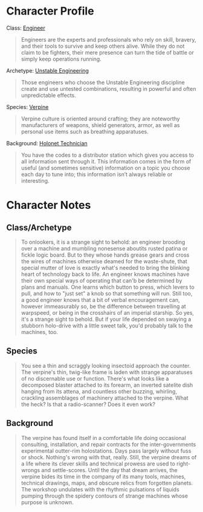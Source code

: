 # Character Profile

Class: [Engineer](https://sw5e.com/characters/classes/Engineer)
> Engineers are the experts and professionals who rely on skill, bravery, and their tools to survive and keep others alive. While they do not claim to be fighters, their mere presence can turn the tide of battle or simply keep operations running.

Archetype: [Unstable Engineering](https://sw5e.com/characters/archetypes/Unstable%20Engineering)
> Those engineers who choose the Unstable Engineering discipline create and use untested combinations, resulting in powerful and often unpredictable effects.

Species: [Verpine](https://sw5e.com/characters/species/Verpine)
> Verpine culture is oriented around crafting; they are noteworthy manufacturers of weapons, shield generators, armor, as well as personal use items such as breathing apparatuses.

Background: [Holonet Technician](https://sw5e.com/characters/backgrounds/Holonet%20Technician)
> You have the codes to a distributor station which gives you access to all information sent through it. This information comes in the form of useful (and sometimes sensitive) information on a topic you choose each day to tune into; this information isn’t always reliable or interesting. 

# Character Notes

## Class/Archetype

> To onlookers, it is a strange sight to behold: an engineer brooding over a machine and mumbling nonesense aboutits rusted patina or fickle logic board. But to they whose hands grease gears and cross the wires of machines otherwise deamed for the waste-shute, that special mutter of love is exactly what's needed to bring the blinking heart of technology back to life. An engineer knows machines have their own special ways of operating that can'b be determined by plans and manuals. One learns which button to press, which levers to pull, and how to "just set" a knob so that something will run. Still too, a good engineer knows that a bit of verbal encouragement can, however immeasurably so, be the difference between travelling at warpspeed, or being in the crosshairs of an imperial starship. So yes, it's a strange sight to behold. But if your life depended on swaying a stubborn holo-drive with a little sweet talk, you'd probably talk to the machines, too.

## Species

> You see a thin and scraggly looking insectoid approach the counter. The verpine's thin, twig-like frame is laden with strange apparatuses of no discernable use or function. There's what looks like a decomposed blaster attached to its forearm, an inverted satelite dish hanging from its attena, and countless other buzzing, whirling, crackling assemblages of machinery attached to the verpine. What the heck? Is that a radio-scanner? Does it even work? 

## Background

> The verpine has found itself in a comfortable life doing occasional consulting, installation, and repair contracts for the inter-governments experimental outter-rim holostations. Days pass largely without fuss or shock. Nothing's wrong with that, really. Still, the verpine dreams of a life where its clever skills and technical prowess are used to right-wrongs and settle-scores. Until the day that dream arrives, the verpine bides its time in the company of its many tools, machines, technical drawings, maps, and obscure relics from forgotten planets. The workshop undulates with the rhythmic pulsations of liquids pumping through the spidery contours of strange machines whose purpose is unknown. 

